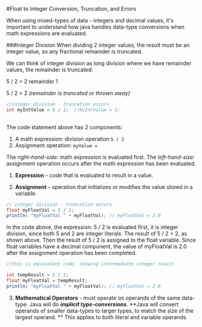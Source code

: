 #Float to Integer Conversion, Truncation, and Errors

When using mixed-types of data - integers and decimal values, it's important to understand how java handles data-type conversions when math expressions are evaluated.

###Integer Division 
When dividing 2 integer values, the result must be an integer value, so any fractional remainder is truncated.

We can think of integer division as long division where we have remainder values, the remainder is truncated: 

5 / 2 = 2  remainder  1  

5 / 2 = 2    _(remainder is truncated or thrown away)_

```java
//integer division - truncation occurs
int myIntValue = 5 / 2;  //myIntValue = 2; 
  
```
The code statement above has 2 components: 

  1. A math expression: division operation:` 5 / 2 `
  2. Assignment operation: `myValue = ` 

The _right-hand-side_: math expression is evaluated first.
The _left-hand-size:_ assignment operation occurs after the math expression has been evaluated.

1. **Expression** - code that is evaluated to result in a value.

2. **Assignment** - operation that initializes or modifies the value stored in a variable.


```java
// integer division - truncation occurs
float myFloatVal = 5 / 2;
println( "myFloatVal " + myFloatVal); // myFloatVal = 2.0

```
In the code above, the expression: 5 / 2 is evaluated first, it is integer division, since both 5 and 2 are integer literals.  The result of 5 / 2 = 2, as shown above.  Then the result of  5 / 2 is assigned to the float variable.  Since float variables have a decimal component, the value of myFloatVal is 2.0 after the assignment operation has been completed.


```java
//this is equivalent code, showing intermediate integer result 

int tempResult = 5 / 2;
float myFloatVal = tempResult;
println( "myFloatVal " + myFloatVal); // myFloatVal = 2.0
```


 3. **Mathematical Operators** - must operate on operands of the same data-type. Java will do _**implicit type-conversions**_. **Java will convert operands of smaller data-types to larger types, to match the size of the largest operand. ** This applies to both literal and variable operands.






